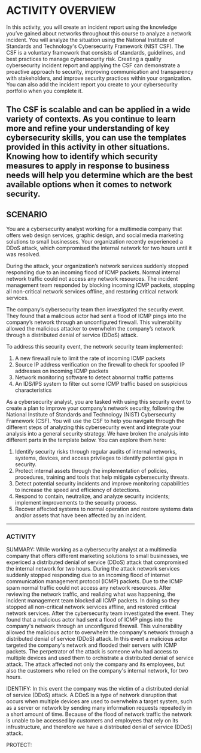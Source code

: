 # ACTIVITY OVERVIEW

In this activity, you will create an incident report using the knowledge you’ve gained about networks throughout this course to analyze a network incident. You will analyze the situation using the National Institute of Standards and Technology's Cybersecurity Framework (NIST CSF). The CSF is a voluntary framework that consists of standards, guidelines, and best practices to manage cybersecurity risk. Creating a quality cybersecurity incident report and applying the CSF can demonstrate a proactive approach to security, improving communication and transparency with stakeholders, and improve security practices within your organization. You can also add the incident report you create to your cybersecurity portfolio when  you complete it.

The CSF is scalable and can be applied in a wide variety of contexts. As you continue to learn more and refine your understanding of key cybersecurity skills, you can use the templates provided in this activity in other situations. Knowing how to identify which security measures to apply in response to business needs will help you determine which are the best available options when it comes to network security.
---------
## SCENARIO

You are a cybersecurity analyst working for a multimedia company that offers web design services, graphic design, and social media marketing solutions to small businesses. Your organization recently experienced a DDoS attack, which compromised the internal network for two hours until it was resolved.

During the attack, your organization’s network services suddenly stopped responding due to an incoming flood of ICMP packets. Normal internal network traffic could not access any network resources. The incident management team responded by blocking incoming ICMP packets, stopping all non-critical network services offline, and restoring critical network services. 

The company’s cybersecurity team then investigated the security event. They found that a malicious actor had sent a flood of ICMP pings into the company’s network through an unconfigured firewall. This vulnerability allowed the malicious attacker to overwhelm the company’s network through a distributed denial of service (DDoS) attack. 

To address this security event, the network security team implemented: 
1. A new firewall rule to limit the rate of incoming ICMP packets
2. Source IP address verification on the firewall to check for spoofed IP addresses on incoming ICMP packets
3. Network monitoring software to detect abnormal traffic patterns
4. An IDS/IPS system to filter out some ICMP traffic based on suspicious characteristics

As a cybersecurity analyst, you are tasked with using this security event to create a plan to improve your company’s network security, following the National Institute of Standards and Technology (NIST) Cybersecurity Framework (CSF). You will use the CSF to help you navigate through the different steps of analyzing this cybersecurity event and integrate your analysis into a general security strategy. We have broken the analysis into different parts in the template below. You can explore them here:

1. Identify security risks through regular audits of internal networks, systems, devices, and access privileges to identify potential gaps in security. 
2. Protect internal assets through the implementation of policies, procedures, training and tools that help mitigate cybersecurity threats. 
3. Detect potential security incidents and improve monitoring capabilities to increase the speed and efficiency of detections. 
4. Respond to contain, neutralize, and analyze security incidents; implement improvements to the security process. 
5. Recover affected systems to normal operation and restore systems data and/or assets that have been affected by an incident. 
------------
### ACTIVITY

SUMMARY: While working as a cybersecurity analyst at a multimedia company that offers different marketing solutions to small businesses, we expericed a distributed denial of service (DDoS) attack that compromised the internal network for two hours. During the attack network services suddenly stopped responding due to an incoming flood of internet communication management protocol (ICMP) packets. Due to the ICMP spam normal traffic could not access any network resources. After reviewing the network traffic, and realizing what was happening, the incident management team blocked all ICMP packets. In doing so they stopped all non-critical network services affline, and restored critical network services. After the cybersecurity team investigated the event. They found that a malicious actor had sent a flood of ICMP pings into the company's network through an unconfigured firewall. This vulnerability allowed the malicious actor to overwhelm the company's network through a distributed denial of service (DDoS) attack. In this event a malicious actor targeted the company's network and flooded their servers with ICMP packets. The perpetrator of the attack is someone who had access to multiple devices and used them to orchistrate a distributed denial of service attack. The attack affected not only the company and its employees, but also the customers who relied on the company's internal network, for two hours.

IDENTIFY: In this event the company was the victim of a distributed denial of service (DDoS) attack. A DDoS is a type of network disruption that occurs when multiple devices are used to overwhelm a target system, such as a server or network by sending many information requests repeatedly in a short amount of time. Because of the flood of network traffic the network is unable to be accessed by customers and employees that rely on its infrustructure, and therefore we have a distributed denial of service (DDoS) attack.

PROTECT:  
